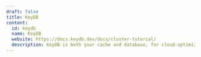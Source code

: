 ```yaml
---
draft: false
title: KeyDB
content:
  id: keydb
  name: KeyDB
  website: https://docs.keydb.dev/docs/cluster-tutorial/
  description: KeyDB is both your cache and database, for cloud-optimized solutions.
---
```

